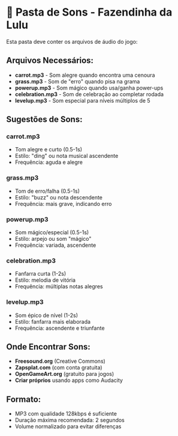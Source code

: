 # 🎵 Pasta de Sons - Fazendinha da Lulu

Esta pasta deve conter os arquivos de áudio do jogo:

## Arquivos Necessários:

- **carrot.mp3** - Som alegre quando encontra uma cenoura
- **grass.mp3** - Som de "erro" quando pisa na grama
- **powerup.mp3** - Som mágico quando usa/ganha power-ups
- **celebration.mp3** - Som de celebração ao completar rodada
- **levelup.mp3** - Som especial para níveis múltiplos de 5

## Sugestões de Sons:

### carrot.mp3
- Tom alegre e curto (0.5-1s)
- Estilo: "ding" ou nota musical ascendente
- Frequência: aguda e alegre

### grass.mp3
- Tom de erro/falha (0.5-1s)
- Estilo: "buzz" ou nota descendente
- Frequência: mais grave, indicando erro

### powerup.mp3
- Som mágico/especial (0.5-1s)
- Estilo: arpejo ou som "mágico"
- Frequência: variada, ascendente

### celebration.mp3
- Fanfarra curta (1-2s)
- Estilo: melodia de vitória
- Frequência: múltiplas notas alegres

### levelup.mp3
- Som épico de nível (1-2s)
- Estilo: fanfarra mais elaborada
- Frequência: ascendente e triunfante

## Onde Encontrar Sons:

- **Freesound.org** (Creative Commons)
- **Zapsplat.com** (com conta gratuita)
- **OpenGameArt.org** (gratuito para jogos)
- **Criar próprios** usando apps como Audacity

## Formato:
- MP3 com qualidade 128kbps é suficiente
- Duração máxima recomendada: 2 segundos
- Volume normalizado para evitar diferenças
